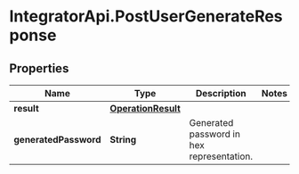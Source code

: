 # IntegratorApi.PostUserGenerateResponse

## Properties

Name | Type | Description | Notes
------------ | ------------- | ------------- | -------------
**result** | [**OperationResult**](OperationResult.md) |  | 
**generatedPassword** | **String** | Generated password in hex representation. | 


